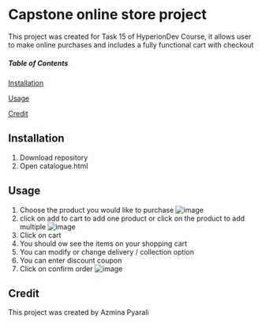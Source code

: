 # Capstone online store project

This project was created for Task 15 of HyperionDev Course, it allows user to make online purchases and includes a fully functional cart with checkout 
##### Table of Contents  
[Installation](#installation)  

[Usage](#usage)

[Credit](#credit)
<a name="installation"/>
## Installation
1. Download repository
2. Open catalogue.html
## Usage

1. Choose the product you would like to purchase
![image](https://user-images.githubusercontent.com/87830921/220333442-2ab2b8e5-4776-4cba-95f9-cc9dc955d662.png)
2. click on add to cart to add one product or click on the product to add multiple
![image](https://user-images.githubusercontent.com/87830921/220333785-a7084b33-80b8-41ce-97a3-689d7eacc03e.png)
3. Click on cart 
4. You should ow see the items on your shopping cart
5. You can modify or change delivery / collection option 
6. You can enter discount coupon
7. Click on confirm order
![image](https://user-images.githubusercontent.com/87830921/220334439-823a7a33-9696-4d2b-ab8b-73dd8a04824f.png)

## Credit
This project was created by Azmina Pyarali

